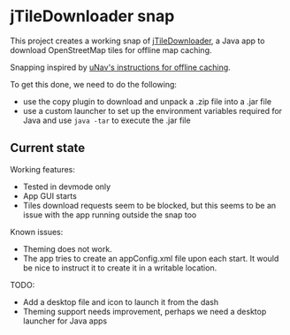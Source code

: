 # jTileDownloader snap

This project creates a working snap of
[jTileDownloader](http://wiki.openstreetmap.org/wiki/JTileDownloader), a Java
app to download OpenStreetMap tiles for offline map caching.

Snapping inspired by [uNav's instructions for offline
caching](https://unav-go.github.io/offline/).

To get this done, we need to do the following:
 - use the copy plugin to download and unpack a .zip file into a .jar file
 - use a custom launcher to set up the environment variables required for
   Java and use `java -tar` to execute the .jar file

## Current state

Working features:
 - Tested in devmode only
 - App GUI starts
 - Tiles download requests seem to be blocked, but this seems to be an issue
   with the app running outside the snap too

Known issues:
 - Theming does not work.
 - The app tries to create an appConfig.xml file upon each start. It would be
   nice to instruct it to create it in a writable location.

TODO:
 - Add a desktop file and icon to launch it from the dash
 - Theming support needs improvement, perhaps we need a
   desktop launcher for Java apps
 

